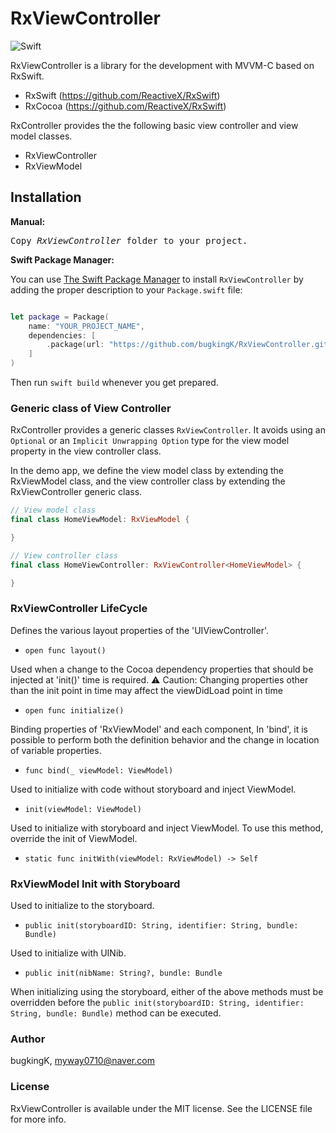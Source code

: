 # RxViewController

![Swift](https://img.shields.io/badge/Swift-5.0-orange.svg)

RxViewController is a library for the development with MVVM-C based on RxSwift.

- RxSwift (https://github.com/ReactiveX/RxSwift)
- RxCocoa (https://github.com/ReactiveX/RxSwift)

RxController provides the the following basic view controller and view model classes.

- RxViewController
- RxViewModel

## Installation
<b>Manual:</b>
<pre>
Copy <i>RxViewController</i> folder to your project.
</pre>

<b>Swift Package Manager:</b>

You can use [The Swift Package Manager](https://swift.org/package-manager) to install `RxViewController` by adding the proper description to your `Package.swift` file:

```swift

let package = Package(
    name: "YOUR_PROJECT_NAME",
    dependencies: [
        .package(url: "https://github.com/bugkingK/RxViewController.git", from: "1.0.0"),
    ]
)
```
Then run `swift build` whenever you get prepared.

### Generic class of View Controller

RxController provides a generic classes `RxViewController`.
It avoids using an `Optional` or an `Implicit Unwrapping Option` type for the view model property in the view controller class.

In the demo app, we define the view model class by extending the RxViewModel class, and the view controller class by extending the RxViewController generic class.

```Swift
// View model class
final class HomeViewModel: RxViewModel {

}

// View controller class
final class HomeViewController: RxViewController<HomeViewModel> {

}
```

### RxViewController LifeCycle
Defines the various layout properties of the 'UIViewController'.

- `open func layout()`

Used when a change to the Cocoa dependency properties that should be injected at 'init()' time is required.
⚠️ Caution: Changing properties other than the init point in time may affect the viewDidLoad point in time

- `open func initialize()`

Binding properties of 'RxViewModel' and each component, In 'bind', it is possible to perform both the definition behavior and the change in location of variable properties.

- `func bind(_ viewModel: ViewModel)`

Used to initialize with code without storyboard and inject ViewModel.
- `init(viewModel: ViewModel)`

Used to initialize with storyboard and inject ViewModel. To use this method, override the init of ViewModel.
- `static func initWith(viewModel: RxViewModel) -> Self`

### RxViewModel Init with Storyboard
Used to initialize to the storyboard.
- `public init(storyboardID: String, identifier: String, bundle: Bundle)`

Used to initialize with UINib.
- `public init(nibName: String?, bundle: Bundle`

When initializing using the storyboard, either of the above methods must be overridden before the `public init(storyboardID: String, identifier: String, bundle: Bundle)` method can be executed.


### Author

bugkingK, myway0710@naver.com

### License

RxViewController is available under the MIT license. See the LICENSE file for more info.

